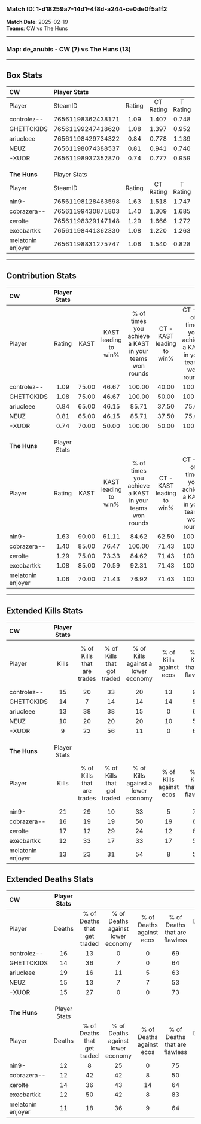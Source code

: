 ### Match ID: 1-d18259a7-14d1-4f8d-a244-ce0de0f5a1f2  
**Match Date**: 2025-02-19  
**Teams**: CW vs The Huns  

---  

### **Map**: de_anubis - CW (7) vs The Huns (13)  
---  

## Box Stats  

| **CW**            | Player Stats      |        |           |          |       |       |       |         |        |      |     |
| :- | :- | :-: | :-: | :-: | :-: | :-: | :-: | :-: | :-: | :-: | :-: |
| Player            | SteamID           | Rating | CT Rating | T Rating | KAST  |  ADR  | Kills | Assists | Deaths | K/D  | HS% |
| controlez--       | 76561198362438171 |  1.09  |   1.407   |  0.748   | 75.00 | 74.9  |  15   |    4    |   16   | 0.94 | 20  |
| GHETTOKIDS        | 76561199247418620 |  1.08  |   1.397   |  0.952   | 75.00 | 67.6  |  14   |    5    |   14   | 1.00 | 78  |
| ariucleee         | 76561198429734322 |  0.84  |   0.778   |  1.139   | 65.00 | 72.1  |  13   |    4    |   19   | 0.68 | 92  |
| NEUZ              | 76561198074388537 |  0.81  |   0.941   |  0.740   | 65.00 | 68.5  |  10   |    4    |   15   | 0.67 | 80  |
| -XUOR             | 76561198937352870 |  0.74  |   0.777   |  0.959   | 70.00 | 53.6  |   9   |    1    |   15   | 0.60 | 66  |
|                   |                   |        |           |          |       |       |       |         |        |      |     |
|                   |                   |        |           |          |       |       |       |         |        |      |     |
|                   |                   |        |           |          |       |       |       |         |        |      |     |
| **The Huns**      | Player Stats      |        |           |          |       |       |       |         |        |      |     |
| Player            | SteamID           | Rating | CT Rating | T Rating | KAST  |  ADR  | Kills | Assists | Deaths | K/D  | HS% |
| nin9-             | 76561198128463598 |  1.63  |   1.518   |  1.747   | 90.00 | 96.0  |  21   |    3    |   12   | 1.75 | 33  |
| cobrazera--       | 76561199430871803 |  1.40  |   1.309   |  1.685   | 85.00 | 100.9 |  16   |    5    |   12   | 1.33 | 50  |
| xerolte           | 76561198329147148 |  1.29  |   1.666   |  1.272   | 75.00 | 93.7  |  17   |    4    |   14   | 1.21 | 82  |
| execbartkk        | 76561198441362330 |  1.08  |   1.220   |  1.263   | 85.00 | 60.6  |  12   |    2    |   12   | 1.00 | 58  |
| melatonin enjoyer | 76561198831275747 |  1.06  |   1.540   |  0.828   | 70.00 | 63.4  |  13   |    3    |   11   | 1.18 | 69  |
---  

## Contribution Stats  

| **CW**            | Player Stats |       |                      |                                                        |                           |                                                             |                          |                                                            |
| :- | :-: | :-: | :-: | :-: | :-: | :-: | :-: | :-: |
| Player            |    Rating    | KAST  | KAST leading to win% | % of times you achieve a KAST in your teams won rounds | CT - KAST leading to win% | CT - % of times you achieve a KAST in your teams won rounds | T - KAST leading to win% | T - % of times you achieve a KAST in your teams won rounds |
| controlez--       |     1.09     | 75.00 |        46.67         |                         100.00                         |           40.00           |                           100.00                            |          60.00           |                           100.00                           |
| GHETTOKIDS        |     1.08     | 75.00 |        46.67         |                         100.00                         |           50.00           |                           100.00                            |          42.86           |                           100.00                           |
| ariucleee         |     0.84     | 65.00 |        46.15         |                         85.71                          |           37.50           |                            75.00                            |          60.00           |                           100.00                           |
| NEUZ              |     0.81     | 65.00 |        46.15         |                         85.71                          |           37.50           |                            75.00                            |          60.00           |                           100.00                           |
| -XUOR             |     0.74     | 70.00 |        50.00         |                         100.00                         |           50.00           |                           100.00                            |          50.00           |                           100.00                           |
|                   |              |       |                      |                                                        |                           |                                                             |                          |                                                            |
|                   |              |       |                      |                                                        |                           |                                                             |                          |                                                            |
|                   |              |       |                      |                                                        |                           |                                                             |                          |                                                            |
| **The Huns**      | Player Stats |       |                      |                                                        |                           |                                                             |                          |                                                            |
| Player            |    Rating    | KAST  | KAST leading to win% | % of times you achieve a KAST in your teams won rounds | CT - KAST leading to win% | CT - % of times you achieve a KAST in your teams won rounds | T - KAST leading to win% | T - % of times you achieve a KAST in your teams won rounds |
| nin9-             |     1.63     | 90.00 |        61.11         |                         84.62                          |           62.50           |                           100.00                            |          60.00           |                           75.00                            |
| cobrazera--       |     1.40     | 85.00 |        76.47         |                         100.00                         |           71.43           |                           100.00                            |          80.00           |                           100.00                           |
| xerolte           |     1.29     | 75.00 |        73.33         |                         84.62                          |           71.43           |                           100.00                            |          75.00           |                           75.00                            |
| execbartkk        |     1.08     | 85.00 |        70.59         |                         92.31                          |           71.43           |                           100.00                            |          70.00           |                           87.50                            |
| melatonin enjoyer |     1.06     | 70.00 |        71.43         |                         76.92                          |           71.43           |                           100.00                            |          71.43           |                           62.50                            |
---  

## Extended Kills Stats  

| **CW**            | Player Stats |                            |                            |                                    |                         |                              |                                 |                                       |                    |           |
| :- | :-: | :-: | :-: | :-: | :-: | :-: | :-: | :-: | :-: | :-: |
| Player            |    Kills     | % of Kills that are trades | % of Kills that got traded | % of Kills against a lower economy | % of Kills against ecos | % of Kills that are flawless | % of Kills that are close duels | % of Kills that are assisted by flash | Pistol Round Kills | AWP Kills |
| controlez--       |      15      |             20             |             33             |                 20                 |           13            |              93              |                0                |                  13                   |         0          |     6     |
| GHETTOKIDS        |      14      |             7              |             14             |                 14                 |           14            |              50              |                7                |                   0                   |         4          |     0     |
| ariucleee         |      13      |             38             |             38             |                 15                 |            0            |              69              |                8                |                   0                   |         1          |     0     |
| NEUZ              |      10      |             20             |             20             |                 20                 |           10            |              50              |               10                |                   0                   |         0          |     0     |
| -XUOR             |      9       |             22             |             56             |                 11                 |            0            |              67              |               11                |                  11                   |         0          |     0     |
|                   |              |                            |                            |                                    |                         |                              |                                 |                                       |                    |           |
|                   |              |                            |                            |                                    |                         |                              |                                 |                                       |                    |           |
|                   |              |                            |                            |                                    |                         |                              |                                 |                                       |                    |           |
| **The Huns**      | Player Stats |                            |                            |                                    |                         |                              |                                 |                                       |                    |           |
| Player            |    Kills     | % of Kills that are trades | % of Kills that got traded | % of Kills against a lower economy | % of Kills against ecos | % of Kills that are flawless | % of Kills that are close duels | % of Kills that are assisted by flash | Pistol Round Kills | AWP Kills |
| nin9-             |      21      |             29             |             10             |                 33                 |            5            |              76              |               10                |                   5                   |         2          |     8     |
| cobrazera--       |      16      |             19             |             19             |                 50                 |           19            |              69              |                0                |                   0                   |         3          |     0     |
| xerolte           |      17      |             12             |             29             |                 24                 |           12            |              65              |               12                |                   0                   |         0          |     0     |
| execbartkk        |      12      |             33             |             17             |                 33                 |           17            |              50              |                0                |                   0                   |         2          |     1     |
| melatonin enjoyer |      13      |             23             |             31             |                 54                 |            8            |              54              |                0                |                   8                   |         0          |     0     |
## Extended Deaths Stats  

| **CW**            | Player Stats |                             |                                   |                          |                               |                            |                           |               |
| :- | :-: | :-: | :-: | :-: | :-: | :-: | :-: | :-: |
| Player            |    Deaths    | % of Deaths that get traded | % of Deaths against lower economy | % of Deaths against ecos | % of Deaths that are flawless | % of Deaths that are close | % of Deaths while blinded | Deaths to AWP |
| controlez--       |      16      |             13              |                 0                 |            0             |              69               |             0              |             0             |       3       |
| GHETTOKIDS        |      14      |             36              |                 7                 |            0             |              64               |             7              |             0             |       1       |
| ariucleee         |      19      |             16              |                11                 |            5             |              63               |             0              |             5             |       3       |
| NEUZ              |      15      |             13              |                 7                 |            7             |              53               |             13             |             0             |       1       |
| -XUOR             |      15      |             27              |                 0                 |            0             |              73               |             7              |             7             |       1       |
|                   |              |                             |                                   |                          |                               |                            |                           |               |
|                   |              |                             |                                   |                          |                               |                            |                           |               |
|                   |              |                             |                                   |                          |                               |                            |                           |               |
| **The Huns**      | Player Stats |                             |                                   |                          |                               |                            |                           |               |
| Player            |    Deaths    | % of Deaths that get traded | % of Deaths against lower economy | % of Deaths against ecos | % of Deaths that are flawless | % of Deaths that are close | % of Deaths while blinded | Deaths to AWP |
| nin9-             |      12      |              8              |                25                 |            0             |              75               |             8              |             0             |       3       |
| cobrazera--       |      12      |             42              |                42                 |            8             |              50               |             17             |             8             |       0       |
| xerolte           |      14      |             36              |                43                 |            14            |              64               |             7              |             0             |       1       |
| execbartkk        |      12      |             50              |                42                 |            8             |              83               |             0              |             8             |       1       |
| melatonin enjoyer |      11      |             18              |                36                 |            9             |              64               |             0              |             9             |       1       |

